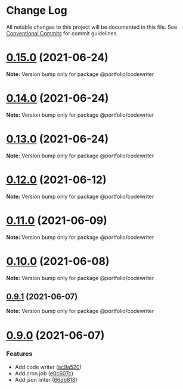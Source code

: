 # Change Log

All notable changes to this project will be documented in this file.
See [Conventional Commits](https://conventionalcommits.org) for commit guidelines.

# [0.15.0](https://github.com/ticklepoke/Portfolio/compare/v0.14.0...v0.15.0) (2021-06-24)

**Note:** Version bump only for package @portfolio/codewriter





# [0.14.0](https://github.com/ticklepoke/Portfolio/compare/v0.13.0...v0.14.0) (2021-06-24)

**Note:** Version bump only for package @portfolio/codewriter





# [0.13.0](https://github.com/ticklepoke/Portfolio/compare/v0.12.0...v0.13.0) (2021-06-24)

**Note:** Version bump only for package @portfolio/codewriter





# [0.12.0](https://github.com/ticklepoke/Portfolio/compare/v0.11.0...v0.12.0) (2021-06-12)

**Note:** Version bump only for package @portfolio/codewriter





# [0.11.0](https://github.com/ticklepoke/Portfolio/compare/v0.10.0...v0.11.0) (2021-06-09)

**Note:** Version bump only for package @portfolio/codewriter





# [0.10.0](https://github.com/ticklepoke/Portfolio/compare/v0.9.1...v0.10.0) (2021-06-08)

**Note:** Version bump only for package @portfolio/codewriter





## [0.9.1](https://github.com/ticklepoke/Portfolio/compare/v0.9.0...v0.9.1) (2021-06-07)

**Note:** Version bump only for package @portfolio/codewriter





# [0.9.0](https://github.com/ticklepoke/Portfolio/compare/v0.8.0...v0.9.0) (2021-06-07)


### Features

* Add code writer ([ac9a520](https://github.com/ticklepoke/Portfolio/commit/ac9a5204eee719873576309a7a31dec20b2c0790))
* Add cron job ([e0c607c](https://github.com/ticklepoke/Portfolio/commit/e0c607c20d1759a285b4c61de8c3061c44cdac4d))
* Add json linter ([66db818](https://github.com/ticklepoke/Portfolio/commit/66db8188e185daf03d41671e98f4d9f1cd0759b9))
